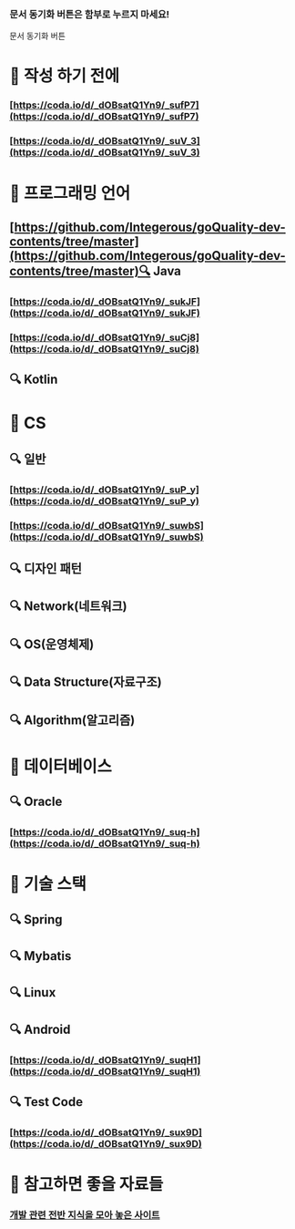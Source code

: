 ### 문서 동기화 버튼은 함부로 누르지 마세요!

문서 동기화 버튼



# 👀 작성 하기 전에 

### [https://coda.io/d/_dOBsatQ1Yn9/_sufP7](https://coda.io/d/_dOBsatQ1Yn9/_sufP7)

### [https://coda.io/d/_dOBsatQ1Yn9/_suV_3](https://coda.io/d/_dOBsatQ1Yn9/_suV_3)



# 📌 프로그래밍 언어 

## [https://github.com/Integerous/goQuality-dev-contents/tree/master](https://github.com/Integerous/goQuality-dev-contents/tree/master)🔍 Java

### [https://coda.io/d/_dOBsatQ1Yn9/_sukJF](https://coda.io/d/_dOBsatQ1Yn9/_sukJF)

### [https://coda.io/d/_dOBsatQ1Yn9/_suCj8](https://coda.io/d/_dOBsatQ1Yn9/_suCj8)

## 🔍 Kotlin





# 📌 CS

## 🔍 일반

### [https://coda.io/d/_dOBsatQ1Yn9/_suP_y](https://coda.io/d/_dOBsatQ1Yn9/_suP_y)

### [https://coda.io/d/_dOBsatQ1Yn9/_suwbS](https://coda.io/d/_dOBsatQ1Yn9/_suwbS)



## 🔍 디자인 패턴



## 🔍 Network(네트워크)



## 🔍 OS(운영체제)



## 🔍 Data Structure(자료구조)



## 🔍 Algorithm(알고리즘)





# 📌 데이터베이스

## 🔍 Oracle

### [https://coda.io/d/_dOBsatQ1Yn9/_suq-h](https://coda.io/d/_dOBsatQ1Yn9/_suq-h)





# 📌 기술 스택

## 🔍 Spring

## 🔍 Mybatis

## 🔍 Linux

## 🔍 Android

### **[https://coda.io/d/_dOBsatQ1Yn9/_suqH1](https://coda.io/d/_dOBsatQ1Yn9/_suqH1)**

## 🔍 Test Code

### [https://coda.io/d/_dOBsatQ1Yn9/_sux9D](https://coda.io/d/_dOBsatQ1Yn9/_sux9D)



# 📌 참고하면 좋을 자료들

### [개발 관련 전반 지식을 모아 놓은 사이트](https://github.com/Integerous/goQuality-dev-contents/tree/master)



